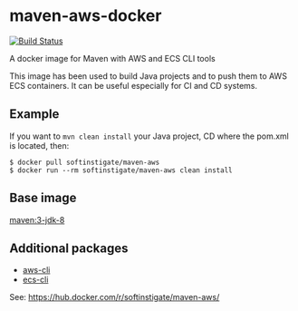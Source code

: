 # maven-aws-docker

[![Build Status](https://travis-ci.org/SoftInstigate/maven-aws-docker.svg?branch=master)](https://travis-ci.org/SoftInstigate/maven-aws-docker)

A docker image for Maven with AWS and ECS CLI tools

This image has been used to build Java projects and to push them to AWS ECS containers. It can be useful especially for CI and CD systems.

## Example ##

If you want to `mvn clean install` your Java project, CD where the pom.xml is located, then:

```
$ docker pull softinstigate/maven-aws
$ docker run --rm softinstigate/maven-aws clean install
```

## Base image ##

[maven:3-jdk-8](https://hub.docker.com/r/library/maven/)

## Additional packages ##

* [aws-cli](http://docs.aws.amazon.com/cli/latest/userguide/cli-chap-welcome.html)
* [ecs-cli](http://docs.aws.amazon.com/AmazonECS/latest/developerguide/ECS_CLI.html)

See: https://hub.docker.com/r/softinstigate/maven-aws/
